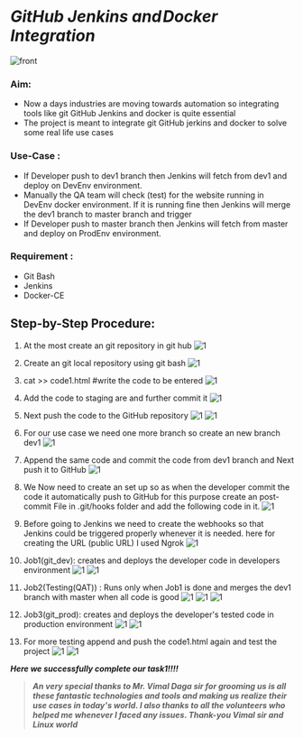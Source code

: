 # ***GitHub Jenkins and Docker Integration***

![front](./Screenshots/front.png)

### Aim:
* Now a days industries are moving towards automation so integrating tools like git GitHub Jenkins and docker is quite essential
* The project is meant to integrate git GitHub jerkins and docker to solve some real life use cases

### Use-Case :
* If Developer push to dev1 branch then Jenkins will fetch from dev1 and deploy on DevEnv environment.
* Manually the QA team will check (test) for the website running in DevEnv docker environment. If it is running fine then Jenkins will merge the dev1 branch to master branch and trigger
* If Developer push to master branch then Jenkins will fetch from master and deploy on ProdEnv environment.

### Requirement :
* Git Bash
* Jenkins
* Docker-CE


## Step-by-Step Procedure:

1. At the most create an git repository in git hub
![1](./Screenshots/1.png)

2. Create an git local repository using git bash
![1](./Screenshots/2.png)

3. cat >> code1.html #write the code to be entered
![1](./Screenshots/3.png)

4. Add the code to staging are and further commit it
![1](./Screenshots/4.png)

5. Next push the code to the GitHub repository
![1](./Screenshots/5.png)
![1](./Screenshots/6.png)

6. For our use case we need one more branch so create an new branch dev1
![1](./Screenshots/7.png)


7. Append the same code and commit the code from dev1 branch and Next push it to GitHub
![1](./Screenshots/8.png)


8. We Now need to create an set up so as when the developer commit the code it automatically push to GitHub for this purpose create an post-commit File in .git/hooks folder and add the following code in it.
![1](./Screenshots/9.png)

9. Before going to Jenkins we need to create the webhooks so that Jenkins could be triggered properly whenever it is needed. here for creating the URL (public URL) I used Ngrok
![1](./Screenshots/10.png)

10. Job1(git_dev): creates and deploys the developer code in developers environment
![1](./Screenshots/11.png)
![1](./Screenshots/12.png)

11. Job2(Testing(QAT)) : Runs only when Job1 is done and merges the dev1 branch with master when all code is good
![1](./Screenshots/13.png)
![1](./Screenshots/14.png)
![1](./Screenshots/15.png)

12. Job3(git_prod): creates and deploys the developer's tested code in production environment
![1](./Screenshots/16.png)
![1](./Screenshots/17.png)

13. For more testing append and push the code1.html again and test the project
![1](./Screenshots/18.png)
![1](./Screenshots/19.png)

***Here we successfully complete our task1!!!!***
> ***An very special thanks to Mr. Vimal Daga sir for grooming us is all these fantastic technologies and tools and making us realize their use cases in today's world. I also thanks to all the volunteers who helped me whenever I faced any issues. Thank-you Vimal sir and Linux world***

